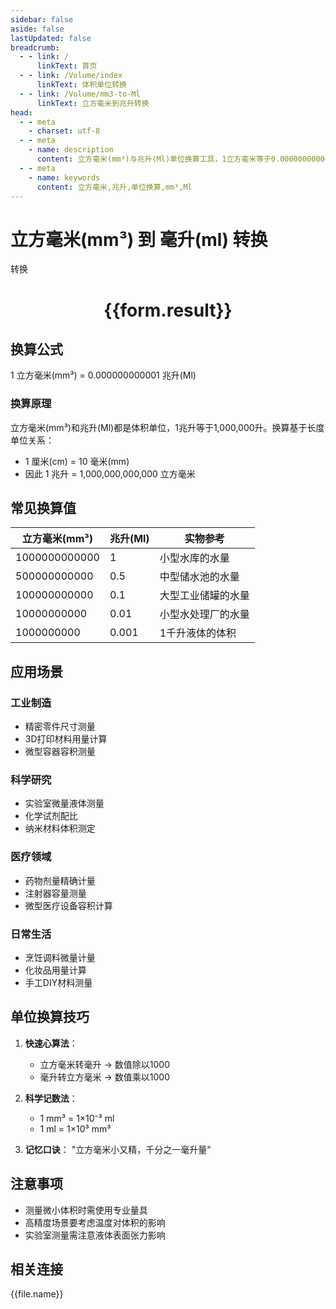 ```yaml
---
sidebar: false
aside: false
lastUpdated: false
breadcrumb:
  - - link: /
      linkText: 首页
  - - link: /Volume/index
      linkText: 体积单位转换
  - - link: /Volume/mm3-to-Ml
      linkText: 立方毫米到兆升转换
head:
  - - meta
    - charset: utf-8
  - - meta
    - name: description
      content: 立方毫米(mm³)与兆升(Ml)单位换算工具，1立方毫米等于0.000000000001兆升。
  - - meta
    - name: keywords
      content: 立方毫米,兆升,单位换算,mm³,Ml
---
```


# 立方毫米(mm³) 到 毫升(ml) 转换

<script setup>
import { onMounted, reactive, inject ,ref  } from 'vue'
import { NButton,NForm ,NFormItem,NInput,NInputNumber,NSelect,NCard,useMessage ,NGrid ,NGi } from 'naive-ui'
import { defineClientComponent } from 'vitepress'
import { Volume } from '../../files';

const convert = inject('convert')
const formRef = ref(null);
const rules = {
  number:{
    required: true,
    type: 'number',
    trigger: "blur"
  }
}
const form = reactive({
  number:null,
  result:'',
  title:'立方毫米(mm³)到兆升(Ml)换算'
})

const convertHandler = (e) => {
  e.preventDefault();
  formRef.value?.validate((errors)=>{
    if (!errors) {
      form.result = `${form.number} mm³ = ${convert(form.number).from('mm3').to('Ml')} Ml`
    }
  })
}
</script>

<n-form size="large" :model="form" ref='formRef' :rules="rules">
  <n-form-item label="数值" path="number">
    <n-input-number size="large" style="width:100%" :min="0" v-model:value="form.number" placeholder="请输入立方毫米数值" />
  </n-form-item>
  <n-form-item>
    <n-button type="primary" style="width:100%" @click="convertHandler">转换</n-button>
  </n-form-item>
</n-form>
<n-card embedded :bordered="false" hoverable>
  <div style="text-align:center">
    <h1>{{form.result}}</h1>
  </div>
</n-card>

## 换算公式
1 立方毫米(mm³) = 0.000000000001 兆升(Ml)

### 换算原理
立方毫米(mm³)和兆升(Ml)都是体积单位，1兆升等于1,000,000升。换算基于长度单位关系：
- 1 厘米(cm) = 10 毫米(mm)
- 因此 1 兆升 = 1,000,000,000,000 立方毫米

## 常见换算值
| 立方毫米(mm³) | 兆升(Ml) | 实物参考                 |
|--------------|---------|--------------------------|
| 1000000000000| 1       | 小型水库的水量            |
| 500000000000 | 0.5     | 中型储水池的水量          |
| 100000000000 | 0.1     | 大型工业储罐的水量        |
| 10000000000  | 0.01    | 小型水处理厂的水量        |
| 1000000000   | 0.001   | 1千升液体的体积           |

## 应用场景
### 工业制造
- 精密零件尺寸测量
- 3D打印材料用量计算
- 微型容器容积测量

### 科学研究  
- 实验室微量液体测量
- 化学试剂配比
- 纳米材料体积测定

### 医疗领域
- 药物剂量精确计量
- 注射器容量测量
- 微型医疗设备容积计算

### 日常生活
- 烹饪调料微量计量
- 化妆品用量计算
- 手工DIY材料测量

## 单位换算技巧
1. **快速心算法**：
   - 立方毫米转毫升 → 数值除以1000
   - 毫升转立方毫米 → 数值乘以1000

2. **科学记数法**：
   - 1 mm³ = 1×10⁻³ ml
   - 1 ml = 1×10³ mm³

3. **记忆口诀**：
   "立方毫米小又精，千分之一毫升量"

## 注意事项
- 测量微小体积时需使用专业量具
- 高精度场景要考虑温度对体积的影响
- 实验室测量需注意液体表面张力影响

## 相关连接
<n-grid x-gap="12" :cols="4">
  <n-gi v-for="(file, index) in Volume" :key="index">
    <n-button
      text
      tag="a"
      :href="file.path"
      type="primary"
    >
      {{file.name}}
    </n-button>
  </n-gi>
</n-grid>
